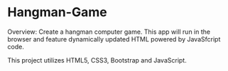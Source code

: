 # Hangman-Game

Overview: 
Create a hangman computer game. This app will run in the browser and feature dynamically updated HTML powered by JavaSfcript code. 

This project utilizes HTML5, CSS3, Bootstrap and JavaScript. 
